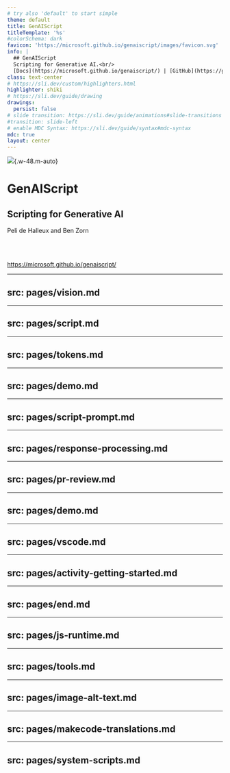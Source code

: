 ```yaml
---
# try also 'default' to start simple
theme: default
title: GenAIScript
titleTemplate: '%s'
#colorSchema: dark
favicon: 'https://microsoft.github.io/genaiscript/images/favicon.svg'
info: |
  ## GenAIScript
  Scripting for Generative AI.<br/>
  [Docs](https://microsoft.github.io/genaiscript/) | [GitHub](https://github.com/microsoft/genaiscript/) 
class: text-center
# https://sli.dev/custom/highlighters.html
highlighter: shiki
# https://sli.dev/guide/drawing
drawings:
  persist: false
# slide transition: https://sli.dev/guide/animations#slide-transitions
#transition: slide-left
# enable MDC Syntax: https://sli.dev/guide/syntax#mdc-syntax
mdc: true
layout: center
---
```


![](https://microsoft.github.io/genaiscript/images/favicon.svg){.w-48.m-auto}

# GenAIScript

## Scripting for Generative AI

Peli de Halleux and Ben Zorn

<br/>
<br/>

https://microsoft.github.io/genaiscript/

---
src: pages/vision.md
---

---
src: pages/script.md
---

---
src: pages/tokens.md
---

---
src: pages/demo.md
---

---
src: pages/script-prompt.md
---

---
src: pages/response-processing.md
---

---
src: pages/pr-review.md
---

---
src: pages/demo.md
---

---
src: pages/vscode.md
---

---
src: pages/activity-getting-started.md
---

---
src: pages/end.md
---

---
src: pages/js-runtime.md
---

---
src: pages/tools.md
---

---
src: pages/image-alt-text.md
---

---
src: pages/makecode-translations.md
---

---
src: pages/system-scripts.md
---

